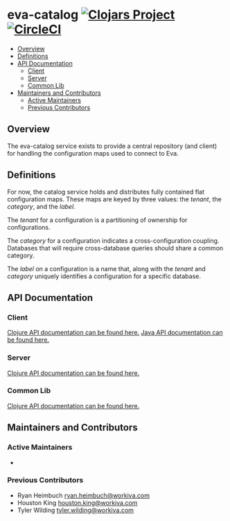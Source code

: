 # eva-catalog [![Clojars Project](https://img.shields.io/clojars/v/com.workiva.eva.catalog/client.alpha.svg)](https://clojars.org/com.workiva.eva.catalog/client.alpha) [![CircleCI](https://circleci.com/gh/Workiva/eva-catalog/tree/master.svg?style=svg)](https://circleci.com/gh/Workiva/eva-catalog/tree/master)

<!-- toc -->

- [Overview](#overview)
- [Definitions](#definitions)
- [API Documentation](#api-documentation)
  * [Client](#client)
  * [Server](#server)
  * [Common Lib](#common-lib)
- [Maintainers and Contributors](#maintainers-and-contributors)
  * [Active Maintainers](#active-maintainers)
  * [Previous Contributors](#previous-contributors)

<!-- tocstop -->

## Overview

The eva-catalog service exists to provide a central repository (and client)
for handling the configuration maps used to connect to Eva.

## Definitions

For now, the catalog service holds and distributes fully contained flat
configuration maps. These maps are keyed by three values: the *tenant*,
the *category*, and the *label*.

The *tenant* for a configuration is a partitioning of ownership for
configurations.

The *category* for a configuration indicates a cross-configuration
coupling. Databases that will require cross-database queries should
share a common category.

The *label* on a configuration is a name that, along with the *tenant*
and *category* uniquely identifies a configuration for a specific
database.

## API Documentation

### Client

[Clojure API documentation can be found here.](/documentation/client.alpha/clojure/index.html)
[Java API documentation can be found here.](/documentation/client.alpha/java/index.html)

### Server

[Clojure API documentation can be found here.](/documentation/server.alpha/clojure/index.html)

### Common Lib

[Clojure API documentation can be found here.](/documentation/common.alpha/clojure/index.html)

## Maintainers and Contributors

### Active Maintainers

-

### Previous Contributors

- Ryan Heimbuch <ryan.heimbuch@workiva.com>
- Houston King <houston.king@workiva.com>
- Tyler Wilding <tyler.wilding@workiva.com>
